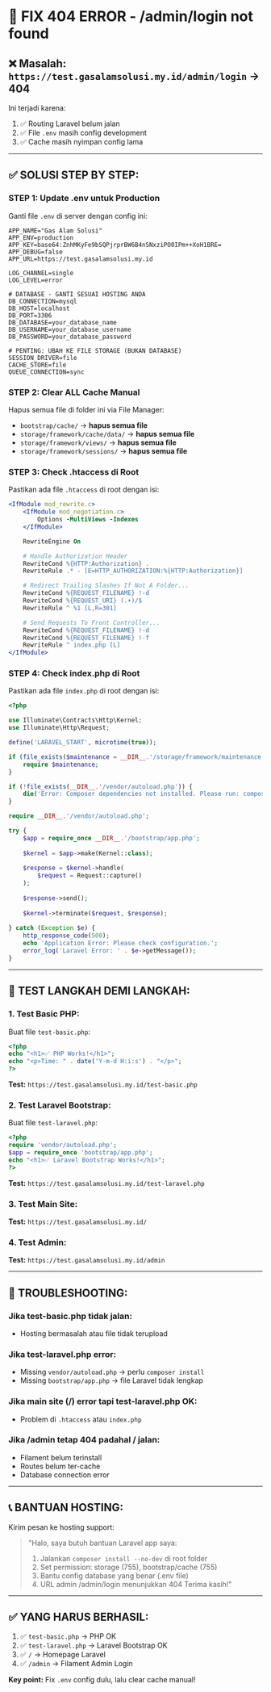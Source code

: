 # 🚨 FIX 404 ERROR - /admin/login not found

## ❌ Masalah: `https://test.gasalamsolusi.my.id/admin/login` → 404

Ini terjadi karena:
1. ✅ Routing Laravel belum jalan
2. ✅ File `.env` masih config development
3. ✅ Cache masih nyimpan config lama

---

## ✅ SOLUSI STEP BY STEP:

### **STEP 1: Update .env untuk Production**
Ganti file `.env` di server dengan config ini:

```env
APP_NAME="Gas Alam Solusi"
APP_ENV=production
APP_KEY=base64:ZnhMKyFe9bSQPjrprBW6B4nSNxziPO0IPm++XoH1BRE=
APP_DEBUG=false
APP_URL=https://test.gasalamsolusi.my.id

LOG_CHANNEL=single
LOG_LEVEL=error

# DATABASE - GANTI SESUAI HOSTING ANDA
DB_CONNECTION=mysql
DB_HOST=localhost
DB_PORT=3306
DB_DATABASE=your_database_name
DB_USERNAME=your_database_username
DB_PASSWORD=your_database_password

# PENTING: UBAH KE FILE STORAGE (BUKAN DATABASE)
SESSION_DRIVER=file
CACHE_STORE=file
QUEUE_CONNECTION=sync
```

### **STEP 2: Clear ALL Cache Manual**
Hapus semua file di folder ini via File Manager:
- `bootstrap/cache/` → **hapus semua file**
- `storage/framework/cache/data/` → **hapus semua file**
- `storage/framework/views/` → **hapus semua file**
- `storage/framework/sessions/` → **hapus semua file**

### **STEP 3: Check .htaccess di Root**
Pastikan ada file `.htaccess` di root dengan isi:

```apache
<IfModule mod_rewrite.c>
    <IfModule mod_negotiation.c>
        Options -MultiViews -Indexes
    </IfModule>

    RewriteEngine On

    # Handle Authorization Header
    RewriteCond %{HTTP:Authorization} .
    RewriteRule .* - [E=HTTP_AUTHORIZATION:%{HTTP:Authorization}]

    # Redirect Trailing Slashes If Not A Folder...
    RewriteCond %{REQUEST_FILENAME} !-d
    RewriteCond %{REQUEST_URI} (.+)/$
    RewriteRule ^ %1 [L,R=301]

    # Send Requests To Front Controller...
    RewriteCond %{REQUEST_FILENAME} !-d
    RewriteCond %{REQUEST_FILENAME} !-f
    RewriteRule ^ index.php [L]
</IfModule>
```

### **STEP 4: Check index.php di Root**
Pastikan ada file `index.php` di root dengan isi:

```php
<?php

use Illuminate\Contracts\Http\Kernel;
use Illuminate\Http\Request;

define('LARAVEL_START', microtime(true));

if (file_exists($maintenance = __DIR__.'/storage/framework/maintenance.php')) {
    require $maintenance;
}

if (!file_exists(__DIR__.'/vendor/autoload.php')) {
    die('Error: Composer dependencies not installed. Please run: composer install');
}

require __DIR__.'/vendor/autoload.php';

try {
    $app = require_once __DIR__.'/bootstrap/app.php';
    
    $kernel = $app->make(Kernel::class);
    
    $response = $kernel->handle(
        $request = Request::capture()
    );
    
    $response->send();
    
    $kernel->terminate($request, $response);
    
} catch (Exception $e) {
    http_response_code(500);
    echo 'Application Error: Please check configuration.';
    error_log('Laravel Error: ' . $e->getMessage());
}
```

---

## 🧪 TEST LANGKAH DEMI LANGKAH:

### 1. Test Basic PHP:
Buat file `test-basic.php`:
```php
<?php
echo "<h1>✅ PHP Works!</h1>";
echo "<p>Time: " . date('Y-m-d H:i:s') . "</p>";
?>
```
**Test:** `https://test.gasalamsolusi.my.id/test-basic.php`

### 2. Test Laravel Bootstrap:
Buat file `test-laravel.php`:
```php
<?php
require 'vendor/autoload.php';
$app = require_once 'bootstrap/app.php';
echo "<h1>✅ Laravel Bootstrap Works!</h1>";
?>
```
**Test:** `https://test.gasalamsolusi.my.id/test-laravel.php`

### 3. Test Main Site:
**Test:** `https://test.gasalamsolusi.my.id/`

### 4. Test Admin:
**Test:** `https://test.gasalamsolusi.my.id/admin`

---

## 🚨 TROUBLESHOOTING:

### Jika test-basic.php tidak jalan:
- Hosting bermasalah atau file tidak terupload

### Jika test-laravel.php error:
- Missing `vendor/autoload.php` → perlu `composer install`
- Missing `bootstrap/app.php` → file Laravel tidak lengkap

### Jika main site (/) error tapi test-laravel.php OK:
- Problem di `.htaccess` atau `index.php`

### Jika /admin tetap 404 padahal / jalan:
- Filament belum terinstall
- Routes belum ter-cache
- Database connection error

---

## 📞 BANTUAN HOSTING:

Kirim pesan ke hosting support:

> "Halo, saya butuh bantuan Laravel app saya:
> 1. Jalankan `composer install --no-dev` di root folder
> 2. Set permission: storage (755), bootstrap/cache (755)
> 3. Bantu config database yang benar (.env file)
> 4. URL admin /admin/login menunjukkan 404
> Terima kasih!"

---

## ✅ YANG HARUS BERHASIL:

1. ✅ `test-basic.php` → PHP OK
2. ✅ `test-laravel.php` → Laravel Bootstrap OK  
3. ✅ `/` → Homepage Laravel
4. ✅ `/admin` → Filament Admin Login

**Key point:** Fix `.env` config dulu, lalu clear cache manual!
